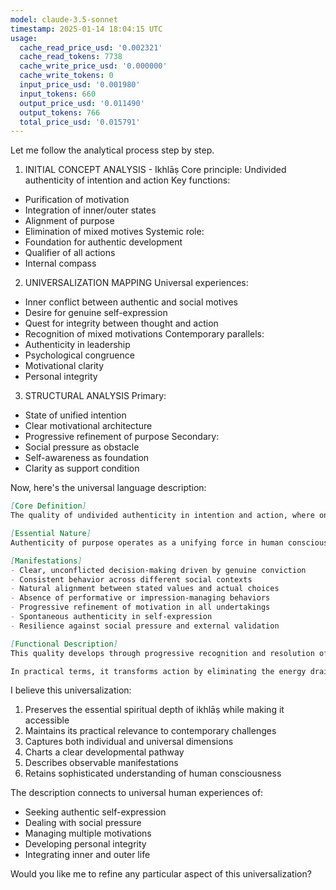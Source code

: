 ```yaml
---
model: claude-3.5-sonnet
timestamp: 2025-01-14 18:04:15 UTC
usage:
  cache_read_price_usd: '0.002321'
  cache_read_tokens: 7738
  cache_write_price_usd: '0.000000'
  cache_write_tokens: 0
  input_price_usd: '0.001980'
  input_tokens: 660
  output_price_usd: '0.011490'
  output_tokens: 766
  total_price_usd: '0.015791'
---
```


Let me follow the analytical process step by step.

1. INITIAL CONCEPT ANALYSIS - Ikhlāṣ
Core principle: Undivided authenticity of intention and action
Key functions:
- Purification of motivation
- Integration of inner/outer states
- Alignment of purpose
- Elimination of mixed motives
Systemic role: 
- Foundation for authentic development
- Qualifier of all actions
- Internal compass

2. UNIVERSALIZATION MAPPING
Universal experiences:
- Inner conflict between authentic and social motives
- Desire for genuine self-expression
- Quest for integrity between thought and action
- Recognition of mixed motivations
Contemporary parallels:
- Authenticity in leadership
- Psychological congruence
- Motivational clarity
- Personal integrity

3. STRUCTURAL ANALYSIS
Primary:
- State of unified intention
- Clear motivational architecture
- Progressive refinement of purpose
Secondary:
- Social pressure as obstacle
- Self-awareness as foundation
- Clarity as support condition

Now, here's the universal language description:

```markdown
[Core Definition]
The quality of undivided authenticity in intention and action, where one's outer expression perfectly mirrors inner conviction, free from competing motives or external influences. It represents the integration of purpose, thought, and action into a single, coherent stream of authentic expression.

[Essential Nature]
Authenticity of purpose operates as a unifying force in human consciousness, bringing clarity to motivation and coherence to action. It manifests as an internal state of undivided attention and intention, where the whole being moves in one direction without internal conflict or external distortion. This quality acts as both a purifying agent—clearing away mixed motives and social masks—and an integrating force that aligns thought, feeling, and action into a seamless whole.

[Manifestations]
- Clear, unconflicted decision-making driven by genuine conviction
- Consistent behavior across different social contexts
- Natural alignment between stated values and actual choices
- Absence of performative or impression-managing behaviors
- Progressive refinement of motivation in all undertakings
- Spontaneous authenticity in self-expression
- Resilience against social pressure and external validation

[Functional Description]
This quality develops through progressive recognition and resolution of internal conflicts between authentic impulses and conditioned responses. It begins with awareness of mixed motives, moves through deliberate choice of authentic expression, and matures into spontaneous integrity of being. The process involves both letting go of social masks and crystallizing genuine purpose.

In practical terms, it transforms action by eliminating the energy drain of maintaining appearances or managing impressions. This creates a remarkable efficiency and power in action, as all energy flows in one direction without the friction of internal division. The result is a natural authenticity that others recognize and trust, fostering genuine connection and effective collaboration.
```

I believe this universalization:
1. Preserves the essential spiritual depth of ikhlāṣ while making it accessible
2. Maintains its practical relevance to contemporary challenges
3. Captures both individual and universal dimensions
4. Charts a clear developmental pathway
5. Describes observable manifestations
6. Retains sophisticated understanding of human consciousness

The description connects to universal human experiences of:
- Seeking authentic self-expression
- Dealing with social pressure
- Managing multiple motivations
- Developing personal integrity
- Integrating inner and outer life

Would you like me to refine any particular aspect of this universalization?